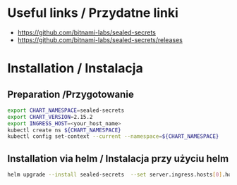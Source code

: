 # Useful links / Przydatne linki
- https://github.com/bitnami-labs/sealed-secrets
- https://github.com/bitnami-labs/sealed-secrets/releases


# Installation / Instalacja
## Preparation /Przygotowanie

```bash
export CHART_NAMESPACE=sealed-secrets
export CHART_VERSION=2.15.2
export INGRESS_HOST=<your_host_name>
kubectl create ns ${CHART_NAMESPACE}
kubectl config set-context --current --namespace=${CHART_NAMESPACE}
```

## Installation via helm / Instalacja przy użyciu helm
```bash
helm upgrade --install sealed-secrets  --set server.ingress.hosts[0].host=${INGRESS_HOST} --repo https://bitnami-labs.github.io/sealed-secrets sealed-secrets --version ${CHART_VERSION}
```
